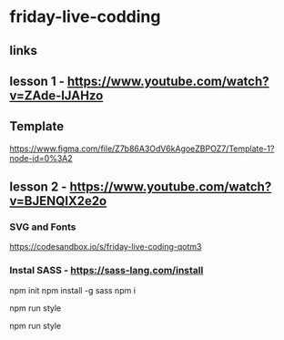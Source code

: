 # friday-live-codding

## links

## lesson 1 - https://www.youtube.com/watch?v=ZAde-IJAHzo
## Template
https://www.figma.com/file/Z7b86A3OdV6kAgoeZBPOZ7/Template-1?node-id=0%3A2

## lesson 2 - https://www.youtube.com/watch?v=BJENQIX2e2o
### SVG and Fonts
https://codesandbox.io/s/friday-live-coding-qotm3

### Instal SASS - https://sass-lang.com/install
npm init
npm install -g sass
npm i

<!-- in file package.json - "scripts": {
    "style": "sass scss/style.scss scss/style.css",
    "test": "echo \"Error: no test specified\" && exit 1"
  }, -->

npm run style

<!-- "style": "sass --watch scss/style.scss scss/style.css", -->

npm run style

<!-- --watch - auto saving of every changes -->